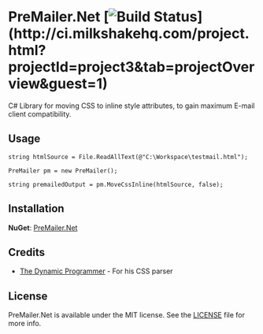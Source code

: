 # PreMailer.Net [![Build Status](http://ci.milkshakehq.com/app/rest/builds/buildType:\(id:bt4\)/statusIcon)](http://ci.milkshakehq.com/project.html?projectId=project3&tab=projectOverview&guest=1)

C# Library for moving CSS to inline style attributes, to gain maximum E-mail client compatibility.

Usage
---------

    string htmlSource = File.ReadAllText(@"C:\Workspace\testmail.html");
    
    PreMailer pm = new PreMailer();
    
    string premailedOutput = pm.MoveCssInline(htmlSource, false);

Installation
----------
**NuGet**: [PreMailer.Net](http://nuget.org/List/Packages/PreMailer.Net)

Credits
-------

* [The Dynamic Programmer](http://blog.dynamicprogrammer.com/2008/01/20/CSSParserClassInNET.aspx) - For his CSS parser

License
-------

PreMailer.Net is available under the MIT license. See the [LICENSE](https://github.com/milkshakesoftware/PreMailer.Net/blob/master/LICENSE) file for more info.